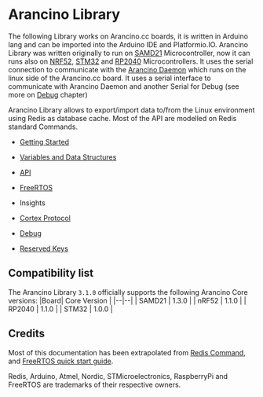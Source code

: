 #  Arancino Library

The following Library works on Arancino.cc boards, it is written in Arduino lang and can be imported into the Arduino IDE and Platformio.IO. Arancino Library was written originally to run on [SAMD21](https://github.com/smartmeio/arancino-core-samd21) Microcontroller, now it can runs also on [NRF52](https://github.com/smartmeio/arancino-core-nrf52), [STM32](https://github.com/smartmeio/arancino-core-stm32) and [RP2040](https://github.com/smartmeio/arancino-core-rp2040) Microcontrollers. It uses the serial connection to communicate with the [Arancino Daemon](https://github.com/smartmeio/arancino-daemon) which runs on the linux side of the Arancino.cc board. It uses a serial interface to communicate with Arancino Daemon and another Serial for Debug (see more on [Debug](docs/DEBUG.md) chapter)

  

Arancino Library allows to export/import data to/from the Linux environment using Redis as database cache. Most of the API are modelled on Redis standard Commands.

  

-  [Getting Started](docs/GETTING_STARTED.md)

-  [Variables and Data Structures](docs/VARS_DATA_STRUCT.md)

-  [API](docs/API.md)

-  [FreeRTOS](docs/FREERTOS.md)

- Insights

-  [Cortex Protocol](docs/CORTEX.md)

-  [Debug](docs/DEBUG.md)

-  [Reserved Keys](docs/RESERVED_KEYS.md)

##  Compatibility list
The Arancino Library `3.1.0` officially supports the following Arancino Core versions:
|Board| Core Version |
|--|--|
| SAMD21 | 1.3.0 |
| nRF52 | 1.1.0 |
| RP2040 | 1.1.0 |
| STM32 | 1.0.0 |


##  Credits

Most of this documentation has been extrapolated from [Redis Command](https://redis.io/commands/), and [FreeRTOS quick start guide](https://www.freertos.org/FreeRTOS-quick-start-guide.html).

  

Redis, Arduino, Atmel, Nordic, STMicroelectronics, RaspberryPi and FreeRTOS are trademarks of their respective owners.